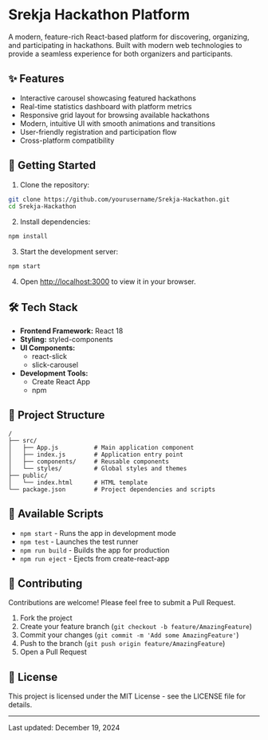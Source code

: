 # Srekja Hackathon Platform

A modern, feature-rich React-based platform for discovering, organizing, and participating in hackathons. Built with modern web technologies to provide a seamless experience for both organizers and participants.

## ✨ Features

- Interactive carousel showcasing featured hackathons
- Real-time statistics dashboard with platform metrics
- Responsive grid layout for browsing available hackathons
- Modern, intuitive UI with smooth animations and transitions
- User-friendly registration and participation flow
- Cross-platform compatibility

## 🚀 Getting Started

1. Clone the repository:
```bash
git clone https://github.com/yourusername/Srekja-Hackathon.git
cd Srekja-Hackathon
```

2. Install dependencies:
```bash
npm install
```

3. Start the development server:
```bash
npm start
```

4. Open [http://localhost:3000](http://localhost:3000) to view it in your browser.

## 🛠️ Tech Stack

- **Frontend Framework:** React 18
- **Styling:** styled-components
- **UI Components:** 
  - react-slick
  - slick-carousel
- **Development Tools:**
  - Create React App
  - npm

## 📁 Project Structure

```
/
├── src/
│   ├── App.js          # Main application component
│   ├── index.js        # Application entry point
│   ├── components/     # Reusable components
│   └── styles/         # Global styles and themes
├── public/
│   └── index.html      # HTML template
└── package.json        # Project dependencies and scripts
```

## 📜 Available Scripts

- `npm start` - Runs the app in development mode
- `npm test` - Launches the test runner
- `npm run build` - Builds the app for production
- `npm run eject` - Ejects from create-react-app

## 🤝 Contributing

Contributions are welcome! Please feel free to submit a Pull Request.

1. Fork the project
2. Create your feature branch (`git checkout -b feature/AmazingFeature`)
3. Commit your changes (`git commit -m 'Add some AmazingFeature'`)
4. Push to the branch (`git push origin feature/AmazingFeature`)
5. Open a Pull Request

## 📝 License

This project is licensed under the MIT License - see the LICENSE file for details.

---
Last updated: December 19, 2024
